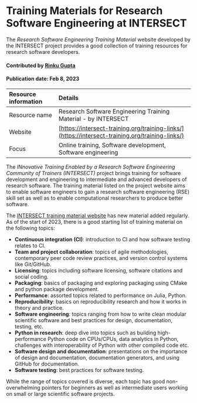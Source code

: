 # Training Materials for Research Software Engineering at INTERSECT
<!--deck text start-->
The *Research Software Engineering Training Material* website developed by the INTERSECT project provides a good collection of training resources for research software developers.
<!--deck text end-->

#### Contributed by [Rinku Gupta](http://github.com/rinkug "Rinku Gupta")
#### Publication date: Feb 8, 2023 

Resource information | Details 
:--- | :--- 
Resource name | Research Software Engineering Training Material - by INTERSECT
Website | [https://intersect-training.org/training-links/](https://intersect-training.org/training-links/)
Focus | Online training, Software development, Software engineering

The *INnovative Training Enabled by a Research Software Engineering Community of Trainers (INTERSECT)* project brings training for software development and engineering to intermediate and advanced developers of research software. The training material listed on the project website aims to enable software engineers to gain a research software engineering (RSE) skill set as well as to enable computational researchers to produce better software.

The [INTERSECT training material website](https://intersect-training.org/training-links/) has new material added regularly. As of the start of 2023, there is a good starting list of training material on the following topics:

* **Continuous integration (CI)**: introduction to CI and how software testing relates to CI.  
* **Team and project collaboration**: topics of agile methodologies, contemporary peer code review practices, and version control systems like Git/GitHub.
* **Licensing**: topics including software licensing, software citations and social coding.
* **Packaging**: basics of packaging and exploring packaging using CMake and python package development.
* **Performance**: assorted topics related to performance on Julia, Python.
* **Reproducibility**: basics on reproducibility research and how it works in theory and practice.
* **Software engineering**: topics ranging from how to write clean modular scientific software and best practices for design, documentation, testing, etc.
* **Python in research**: deep dive into topics such as building high-performance Python code on CPUs/CPUs, data analytics in Python, challenges with interoperability of Python with other compiled code etc.
* **Software design and documentation**: presentations on the importance of design and documentation, documentation generators, and using GitHub for documentation.
* **Software testing**: best practices for software testing.

While the range of topics covered is diverse, each topic has good non-overwhelming pointers for beginners as well as intermediate users working on small or large scientific software projects.


<!---
Publish: yes
Pinned: no
Topics: Software Engineering, Research Software Engineers, Online learning
RSS update: 2023-02-08
--->
